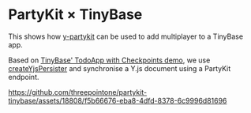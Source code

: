 # PartyKit × TinyBase

This shows how [y-partykit](https://github.com/partykit/partykit/tree/main/packages/y-partykit) can be used to add multiplayer to a TinyBase app.

Based on [TinyBase' TodoApp with Checkpoints demo](https://tinybase.org/demos/todo-app/todo-app-v5-checkpoints/), we use [createYjsPersister](https://tinybase.org/api/persister-yjs/) and synchronise a Y.js document using a PartyKit endpoint.


https://github.com/threepointone/partykit-tinybase/assets/18808/f5b66676-eba8-4dfd-8378-6c9996d81696

